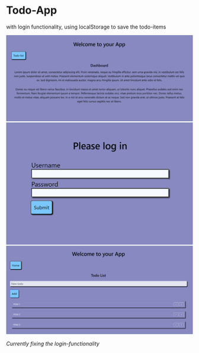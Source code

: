 # Todo-App
with login functionality, using localStorage to save the todo-items

![dashboard](src/components/images/dashboard.png)
![login-page](src/components/images/login-page.png)
![todo-list](src/components/images/todo-list.png)

*Currently fixing the login-functionality*